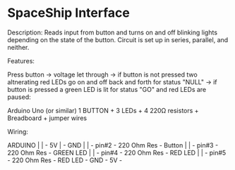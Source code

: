# SpaceShip Interface

Description: Reads input from button and turns on and off blinking lights depending on the state of the button. Circuit is set up in series, parallel, and neither.

Features:

Press button → voltage let through → if button is not pressed two altnerating red LEDs go on and off back and forth for status "NULL" → if button is pressed a green LED is lit for status "GO" and red LEDs are paused:

Arduino Uno (or similar) 1 BUTTON + 3 LEDs + 4 220Ω resistors + Breadboard + jumper wires 

Wiring:

ARDUINO | | - 5V | - GND | | - pin#2 - 220 Ohm Res - Button | | - pin#3 - 220 Ohm Res - GREEN LED | | - pin#4 - 220 Ohm Res - RED LED | | - pin#5 - 220 Ohm Res - RED LED - GND - 5V - 

